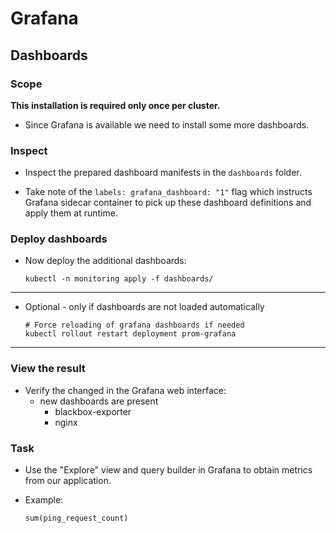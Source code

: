 # Grafana

## Dashboards

### Scope

**This installation is required only once per cluster.**

* Since Grafana is available we need to install some more dashboards.

### Inspect

* Inspect the prepared dashboard manifests in the `dashboards` folder.

* Take note of the `labels: grafana_dashboard: "1"` flag which instructs Grafana sidecar
container to pick up these dashboard definitions and apply them at runtime.

### Deploy dashboards

* Now deploy the additional dashboards:

  ```shell
  kubectl -n monitoring apply -f dashboards/
  ```

---

* Optional - only if dashboards are not loaded automatically

  ```shell
  # Force reloading of grafana dashboards if needed
  kubectl rollout restart deployment prom-grafana
  ```

---

### View the result

* Verify the changed in the Grafana web interface:
  * new dashboards are present
    * blackbox-exporter
    * nginx

### Task

* Use the "Explore" view and query builder in Grafana to obtain metrics from our application.

* Example:

  `sum(ping_request_count)`
